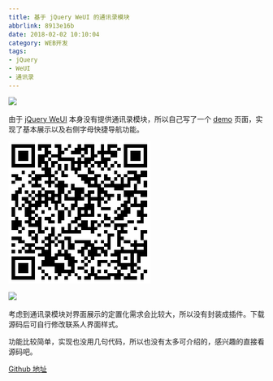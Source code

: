 ```yaml
---
title: 基于 jQuery WeUI 的通讯录模块
abbrlink: 8913e16b
date: 2018-02-02 10:10:04
category: WEB开发
tags:
- jQuery
- WeUI
- 通讯录
---
```


![](https://i.loli.net/2018/02/02/5a73c8a445bcc.png)

由于 [jQuery WeUI](http://jqweui.com/) 本身没有提供通讯录模块，所以自己写了一个 [demo](https://hooray.github.io/jquery-weui-contacts/index.html) 页面，实现了基本展示以及右侧字母快捷导航功能。

<!-- more -->

![](https://github.com/hooray/jquery-weui-contacts/raw/master/images/2017/09/1506365328.png)

![](https://wx2.sinaimg.cn/mw690/60c18c1cgy1fo1wldsuphg209y0jvqv5.gif)

考虑到通讯录模块对界面展示的定置化需求会比较大，所以没有封装成插件。下载源码后可自行修改联系人界面样式。

功能比较简单，实现也没用几句代码，所以也没有太多可介绍的，感兴趣的直接看源码吧。

<script src='//gitee.com/hooray/jquery-weui-contacts/widget_preview'></script>

[Github 地址](https://github.com/hooray/jquery-weui-contacts)